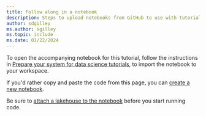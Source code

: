 ```yaml
---
title: Follow along in a notebook
description: Steps to upload notebooks from GitHub to use with tutorials.
author: sdgilley
ms.author: sgilley
ms.topic: include
ms.date: 01/22/2024
---
```


To open the accompanying notebook for this tutorial, follow the instructions in [Prepare your system for data science tutorials](../tutorial-data-science-prepare-system.md#import-tutorial-notebooks), to import the notebook to your workspace.  

If you'd rather copy and paste the code from this page, you can [create a new notebook](../../data-engineering/how-to-use-notebook.md#create-notebooks).

Be sure to [attach a lakehouse to the notebook](../tutorial-data-science-prepare-system.md#attach-a-lakehouse-to-the-notebooks) before you start running code.